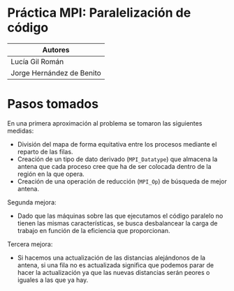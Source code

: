 Práctica MPI: Paralelización de código
=================

| Autores |
|-------|
|Lucía Gil Román|
|Jorge Hernández de Benito|

# Pasos tomados

En una primera aproximación al problema se tomaron las siguientes medidas:
- División del mapa de forma equitativa entre los procesos mediante el reparto de las filas.
- Creación de un tipo de dato derivado (`MPI_Datatype`) que almacena la antena que cada proceso cree que ha de ser colocada dentro de la región en la que opera.
- Creación de una operación de reducción (`MPI_Op`) de búsqueda de mejor antena.

Segunda mejora:
- Dado que las máquinas sobre las que ejecutamos el código paralelo no tienen las mismas características, se busca desbalancear la carga de trabajo en función de la eficiencia que proporcionan.

Tercera mejora:
- Si hacemos una actualización de las distancias alejándonos de la antena, si una fila no es actualizada significa que podemos parar de hacer la actualización ya que las nuevas distancias serán peores o iguales a las que ya hay.

